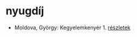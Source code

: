 # nyugdíj

- Moldova, György: Kegyelemkenyér 1. [részletek](_details/Moldova%2C%20Gy%C3%B6rgy.md#id_1399)